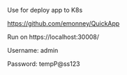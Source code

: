 Use for deploy app to K8s

https://github.com/emonney/QuickApp

Run on https://localhost:30008/


Username: admin

Password: tempP@ss123
